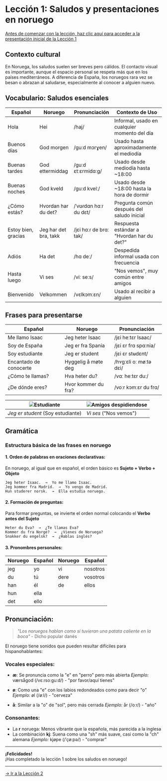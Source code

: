 # Lección 1: Saludos y presentaciones en noruego

[Antes de comenzar con la lección, haz clic aquí para acceder a la presentación inicial de la Lección 1](https://mroche02.github.io/curso-noruego/00-leccion1/presentacion/presentacion.html)

## Contexto cultural
En Noruega, los saludos suelen ser breves pero cálidos. El contacto visual es importante, aunque el espacio personal se respeta más que en los países mediterráneos. A diferencia de España, los noruegos rara vez se besan o abrazan al saludarse, especialmente al conocer a alguien nuevo.

## Vocabulario: Saludos esenciales

| Español             | Noruego              | Pronunciación       | Contexto de Uso                                           |
|---------------------|----------------------|---------------------|-----------------------------------------------------------|
| Hola                | Hei                  | /haj/               | Informal, usado en cualquier momento del día              |
| Buenos días         | God morgen           | /guːd mɔrɣen/       | Usado hasta aproximadamente el mediodía                   |
| Buenas tardes       | God ettermiddag      | /guːd ɛtːɛrmidɑːɡ/ | Usado desde mediodía hasta ~18:00                         |
| Buenas noches       | God kveld            | /guːd kvelː/        | Usado desde ~18:00 hasta la hora de dormir                |
| ¿Cómo estás?        | Hvordan har du det?  | /ˈvʊɾdɑn hɑːɾ du dɛt/ | Pregunta común después del saludo inicial                 |
| Estoy bien, gracias | Jeg har det bra, takk| /jɛi hɑːɾ de brɑː tak/ | Respuesta estándar a "Hvordan har du det?"               |
| Adiós               | Ha det               | /hɑ deː/            | Despedida informal usada con frecuencia                   |
| Hasta luego         | Vi ses               | /viː seːs/          | "Nos vemos", muy común entre amigos                       |
| Bienvenido          | Velkommen            | /vɛlkɔmːɛn/         | Usado al recibir a alguien                               |

## Frases para presentarse

| Español              | Noruego               | Pronunciación        |
|----------------------|-----------------------|----------------------|
| Me llamo Isaac       | Jeg heter Isaac       | /jɛi heːtɛr Isaac/   |
| Soy de España        | Jeg er fra Spania     | /jɛi ɛr frɑ spɑːnia/ |
| Soy estudiante       | Jeg er student        | /jɛi ɛr stʉdɛnt/     |
| Encantado de conocerte | Hyggelig å møte deg  | /hʏgːɛli oː møːtə dɛi/ |
| ¿Cómo te llamas?     | Hva heter du?         | /vɑː heːtɛr duː/     |
| ¿De dónde eres?      | Hvor kommer du fra?   | /voːr kɔmːɛr du frɑ/ |

| ![Estudiante](https://i.postimg.cc/cJSCwPkt/estudiante.jpg) | ![Amigos despidiendose](https://i.postimg.cc/pXQLxsL2/despedirse.jpg) |
|--------------------------|--------------------------|
| *Jeg er student* (Soy estudiante) | *Vi ses* ("Nos vemos") |

## Gramática

### Estructura básica de las frases en noruego

#### 1. Orden de palabras en oraciones declarativas:
En noruego, al igual que en español, el orden básico es **Sujeto + Verbo + Objeto**

```
Jeg heter Isaac.  →  Yo me llamo Isaac.
Jeg kommer fra Madrid.  →  Yo vengo de Madrid.
Hun studerer norsk.  →  Ella estudia noruego.
```

#### 2. Formación de preguntas:
Para formar preguntas, se invierte el orden normal colocando el **Verbo antes del Sujeto**

```
Heter du Eva?  →  ¿Te llamas Eva?
Kommer du fra Norge?  →  ¿Vienes de Noruega?
Snakker du engelsk?  →  ¿Hablas inglés?
```

#### 3. Pronombres personales:

| Noruego | Español | Noruego | Español |
|---------|---------|---------|---------|
| jeg     | yo      | vi      | nosotros|
| du      | tú      | dere    | vosotros|
| han     | él      | de      | ellos   |
| hun     | ella    |         |         |
| det     | ello    |         |         |

## Pronunciación:

> *"Los noruegos hablan como si tuvieran una patata caliente en la boca"* - Dicho popular danés

El noruego tiene sonidos que pueden resultar difíciles para hispanohablantes:

### Vocales especiales:
- **æ**: Se pronuncia como la "e" en "perro" pero más abierta
  *Ejemplo:* værsågod (/vɛːɾsoːguːd/) - "por favor/aquí tienes"

- **ø**: Como una "e" con los labios redondeados como para decir "o"
  *Ejemplo:* øl (/øːl/) - "cerveza"

- **å**: Similar a la "o" de "sol", pero más cerrada
  *Ejemplo:* år (/oːɾ/) - "año"

### Consonantes:
- La **r** noruega: Menos vibrante que la española, más parecida a la inglesa
- La combinación **kj**: Suena como una "sh" más suave, casi como la "ch" alemana
  *Ejemplo:* kjøpe (/ˈçøːpə/) - "comprar"

***

**¡Felicidades!**  
¡Has completado la lección 1 sobre los saludos en noruego! 

***

<a href="#/01-leccion2/leccion2">→ Ir a la Lección 2</a>

